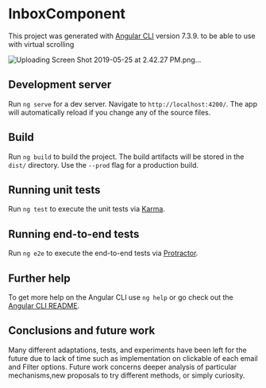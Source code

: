 # InboxComponent

This project was generated with [Angular CLI](https://github.com/angular/angular-cli) version 7.3.9. to be able to use with virtual scrolling 

![Uploading Screen Shot 2019-05-25 at 2.42.27 PM.png…]()

## Development server

Run `ng serve` for a dev server. Navigate to `http://localhost:4200/`. The app will automatically reload if you change any of the source files.

## Build

Run `ng build` to build the project. The build artifacts will be stored in the `dist/` directory. Use the `--prod` flag for a production build.

## Running unit tests

Run `ng test` to execute the unit tests via [Karma](https://karma-runner.github.io).

## Running end-to-end tests

Run `ng e2e` to execute the end-to-end tests via [Protractor](http://www.protractortest.org/).

## Further help

To get more help on the Angular CLI use `ng help` or go check out the [Angular CLI README](https://github.com/angular/angular-cli/blob/master/README.md).

## Conclusions and future work
Many different adaptations, tests, and experiments have been left for the future due to lack
of time such as implementation on clickable of each email and Filter options. Future work concerns deeper analysis of particular mechanisms,new proposals to try different methods, or simply curiosity.

